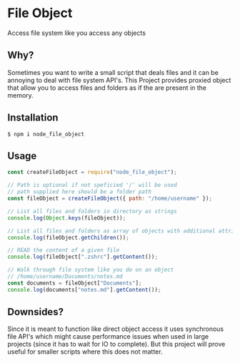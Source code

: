 # File Object

Access file system like you access any objects

## Why?

Sometimes you want to write a small script that deals files and it can be annoying to deal with file
system API's. This Project provides proxied object that allow you to access files and folders as if the
are present in the memory.

## Installation

```
$ npm i node_file_object
```

## Usage

```javascript
const createFileObject = require("node_file_object");

// Path is optional if not speficied '/' will be used
// path supplied here should be a folder path
const fileObject = createFileObject({ path: "/home/username" });

// List all files and folders in directory as strings
console.log(Object.keys(fileObject));

// List all files and folders as array of objects with additional attributes
console.log(fileObject.getChildren());

// READ the content of a given file
console.log(fileObject[".zshrc"].getContent());

// Walk through file system like you do on an object
// /home/username/Documents/notes.md
const documents = fileObject["Documents"];
console.log(documents["notes.md"].getContent());
```

## Downsides?

Since it is meant to function like direct object access it uses synchronous file API's which might cause performance issues when used in large projects (since it has to wait for IO to complete). But this project will prove useful for smaller scripts where this does not matter.
